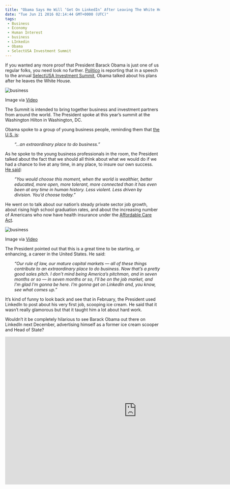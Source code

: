 ```yaml
---
title: "Obama Says He Will ‘Get On LinkedIn’ After Leaving The White House"
date: "Tue Jun 21 2016 02:14:44 GMT+0000 (UTC)"
tags: 
 - Business
 - Economy
 - Human Interest
 - business
 - LInkedin
 - Obama
 - SelectUSA Investment Summit
---
```

<p><!-- Quick Adsense WordPress Plugin: http://quicksense.net/ --></p><p>If you wanted any more proof that President Barack Obama is just one of us regular folks, you need look no further.&#xA0;<a href="http://www.politico.com/story/2016/06/what-will-obama-do-after-presidency-224546" onclick="__gaTracker(&apos;send&apos;, &apos;event&apos;, &apos;outbound-article&apos;, &apos;http://www.politico.com/story/2016/06/what-will-obama-do-after-presidency-224546&apos;, &apos;Politico&apos;);">Politico</a> is reporting that in a speech to the annual <a href="https://www.selectusa.gov/selectusa-summit" onclick="__gaTracker(&apos;send&apos;, &apos;event&apos;, &apos;outbound-article&apos;, &apos;https://www.selectusa.gov/selectusa-summit&apos;, &apos;SelectUSA Investment Summit&apos;);">SelectUSA Investment Summit</a>, Obama talked about his plans after he leaves the White House.</p><div id="attachment_138303" style="width: 650px" class="wp-caption aligncenter"><img class="size-full wp-image-138303" src="http://i2.wp.com/cdn.liberalamerica.org/wp-content/uploads/2016/06/Screen-Shot-2016-06-20-at-9.21.05-PM.png?resize=640%2C400" alt="business" srcset="http://i2.wp.com/cdn.liberalamerica.org/wp-content/uploads/2016/06/Screen-Shot-2016-06-20-at-9.21.05-PM.png?resize=640%2C400 640w, http://i2.wp.com/cdn.liberalamerica.org/wp-content/uploads/2016/06/Screen-Shot-2016-06-20-at-9.21.05-PM.png?resize=640%2C400 64w, http://i2.wp.com/cdn.liberalamerica.org/wp-content/uploads/2016/06/Screen-Shot-2016-06-20-at-9.21.05-PM.png?resize=640%2C400 350w, http://i2.wp.com/cdn.liberalamerica.org/wp-content/uploads/2016/06/Screen-Shot-2016-06-20-at-9.21.05-PM.png?resize=640%2C400 600w, http://i2.wp.com/cdn.liberalamerica.org/wp-content/uploads/2016/06/Screen-Shot-2016-06-20-at-9.21.05-PM.png?resize=640%2C400 356w, http://i2.wp.com/cdn.liberalamerica.org/wp-content/uploads/2016/06/Screen-Shot-2016-06-20-at-9.21.05-PM.png?resize=640%2C400 260w" sizes="(max-width: 640px) 100vw, 640px" data-recalc-dims="1">
<p class="wp-caption-text">Image via <a href="https://www.youtube.com/watch?v=Wi4u34VB1r8" onclick="__gaTracker(&apos;send&apos;, &apos;event&apos;, &apos;outbound-article&apos;, &apos;https://www.youtube.com/watch?v=Wi4u34VB1r8&apos;, &apos;Video&apos;);">Video</a></p>
</div><p>The Summit is intended to bring together business and investment partners from around the world. The President spoke at this year&#x2019;s summit at the Washington Hilton in Washington, DC.</p><p>Obama spoke to a group of young business people, reminding them that <a href="http://www.politico.com/story/2016/06/what-will-obama-do-after-presidency-224546" onclick="__gaTracker(&apos;send&apos;, &apos;event&apos;, &apos;outbound-article&apos;, &apos;http://www.politico.com/story/2016/06/what-will-obama-do-after-presidency-224546&apos;, &apos;the U.S. is&apos;);">the U.S. is</a>:</p><p style="padding-left: 30px;"><em>&#x201C;&#x2026;an extraordinary place to do business.&#x201D;</em></p><p>As he spoke to the young business professionals in the room, the President talked about the fact that we&#xA0;should all think about what we would do if we had&#xA0;a chance to live at any time, in any place, to insure our own success. <a href="http://www.politico.com/story/2016/06/what-will-obama-do-after-presidency-224546" onclick="__gaTracker(&apos;send&apos;, &apos;event&apos;, &apos;outbound-article&apos;, &apos;http://www.politico.com/story/2016/06/what-will-obama-do-after-presidency-224546&apos;, &apos;He said&apos;);">He said</a>:</p><p class="p1" style="padding-left: 30px;"><em><span class="s1">&#x201C;You would choose this moment, when the world is wealthier, better educated, more open, more tolerant, more connected than it has even been at any time in human history. Less violent. Less driven by division. You&#x2019;d choose today.&#x201D;</span></em></p><p class="p1">He went on to talk about our nation&#x2019;s steady private sector job growth, about rising high school graduation rates, and about the increasing number of Americans who now have health insurance under the <a href="http://www.affordable-health-insurance-plans.org/?as=44d44mgsdiyx1m03s5ots0pw&amp;kno=2&amp;wsc=51&amp;adv=1&amp;tk=Z29vZ2xlLGRvbWFpbnNfMSxIZWFsdGggLSBHb3YsYWZmb3JkYWJsZSBjYXJlIGFjdCxbYWZmb3JkYWJsZSBjYXJlIGFjdF0%3D&amp;kw=affordable%20care%20act&amp;device=c&amp;matchtype=e&amp;cid=70635659405&amp;adposition=1t1&amp;heading=%C2%AE%20Affordable%20Care%20Act%20Plans%20%28From%20%249%2F%20Week%29&amp;gclid=CjwKEAjwqJ67BRCzzJ7Hy-LYlFYSJABwp9PG689hDf2pA2LG95beQ9RBW4QaupTx5bxUHeAu0PsFhxoCD_nw_wcB" onclick="__gaTracker(&apos;send&apos;, &apos;event&apos;, &apos;outbound-article&apos;, &apos;http://www.affordable-health-insurance-plans.org/?as=44d44mgsdiyx1m03s5ots0pw&amp;kno=2&amp;wsc=51&amp;adv=1&amp;tk=Z29vZ2xlLGRvbWFpbnNfMSxIZWFsdGggLSBHb3YsYWZmb3JkYWJsZSBjYXJlIGFjdCxbYWZmb3JkYWJsZSBjYXJlIGFjdF0%3D&amp;kw=affordable%20care%20act&amp;device=c&amp;matchtype=e&amp;cid=70635659405&amp;adposition=1t1&amp;heading=%C2%AE%20Affordable%20Care%20Act%20Plans%20%28From%20%249%2F%20Week%29&amp;gclid=CjwKEAjwqJ67BRCzzJ7Hy-LYlFYSJABwp9PG689hDf2pA2LG95beQ9RBW4QaupTx5bxUHeAu0PsFhxoCD_nw_wcB&apos;, &apos;Affordable Care Act&apos;);">Affordable Care Act</a>.</p><div id="attachment_138309" style="width: 610px" class="wp-caption aligncenter"><img class="size-full wp-image-138309" src="http://i0.wp.com/cdn.liberalamerica.org/wp-content/uploads/2016/06/LinkedIn-Town-Hall-with-President-Barack-Obama-YouTube.png?resize=600%2C240" alt="business" srcset="http://i0.wp.com/cdn.liberalamerica.org/wp-content/uploads/2016/06/LinkedIn-Town-Hall-with-President-Barack-Obama-YouTube.png?resize=600%2C240 600w, http://i0.wp.com/cdn.liberalamerica.org/wp-content/uploads/2016/06/LinkedIn-Town-Hall-with-President-Barack-Obama-YouTube.png?resize=600%2C240 64w, http://i0.wp.com/cdn.liberalamerica.org/wp-content/uploads/2016/06/LinkedIn-Town-Hall-with-President-Barack-Obama-YouTube.png?resize=600%2C240 350w" sizes="(max-width: 600px) 100vw, 600px" data-recalc-dims="1">
<p class="wp-caption-text">Image via <a href="https://www.youtube.com/watch?v=Wi4u34VB1r8" onclick="__gaTracker(&apos;send&apos;, &apos;event&apos;, &apos;outbound-article&apos;, &apos;https://www.youtube.com/watch?v=Wi4u34VB1r8&apos;, &apos;Video&apos;);">Video</a></p>
</div><p class="p1">The President pointed out that this is a great time to be starting, or enhancing, a career in the United States. He said:</p><p class="p1" style="padding-left: 30px;"><em><span class="s1">&#x201C;Our rule of law, our mature capital markets &#x2014; all of these things contribute to an extraordinary place to do business. Now that&#x2019;s a pretty good sales pitch. I don&#x2019;t mind being America&#x2019;s pitchman, and in seven months or so &#x2014; in seven months or so, I&#x2019;ll be on the job market, and I&#x2019;m glad I&#x2019;m gonna be here. I&#x2019;m gonna get on LinkedIn and, you know, see what comes up.&#x201D;</span></em></p><p><!-- Quick Adsense WordPress Plugin: http://quicksense.net/ --></p><p>It&#x2019;s kind of funny to look back and see that in February, the President used LinkedIn to post about his very first job, scooping ice cream. He said that it wasn&#x2019;t really glamorous but that it taught him a lot about hard work.</p><p>Wouldn&#x2019;t it be completely hilarious to see Barack Obama out there on LinkedIn next December, advertising himself as a former ice cream scooper and Head of State?</p><p><iframe width="853" height="480" src="https://www.youtube.com/embed/Wi4u34VB1r8" frameborder="0" allowfullscreen></iframe></p><div style="font-size:0px;height:0px;line-height:0px;margin:0;padding:0;clear:both"></div>